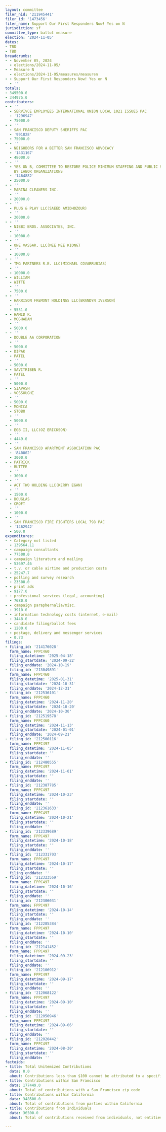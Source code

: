 ```yaml
---
layout: committee
filer_nid: '211945441'
filer_id: '1473456'
filer_name: Support Our First Responders Now! Yes on N
jurisdiction: sf
committee_type: ballot measure
election: '2024-11-05'
dates:
- TBD
- TBD
breadcrumbs:
- - November 05, 2024
  - elections/2024-11-05/
- - Measure N
  - elections/2024-11-05/measures/measuren
- - Support Our First Responders Now! Yes on N
  - ''
totals:
- 349500.0
- 344975.0
contributors:
- - ''
  - SERVIVCE EMPLOYEES INTERNATIONAL UNION LOCAL 1021 ISSUES PAC
  - '1296947'
  - 75000.0
- - ''
  - SAN FRANCISCO DEPUTY SHERIFFS PAC
  - '991828'
  - 75000.0
- - ''
  - NEIGHBORS FOR A BETTER SAN FRANCISCO ADVOCACY
  - '1431167'
  - 48000.0
- - ''
  - YES ON B, COMMITTEE TO RESTORE POLICE MINIMUM STAFFING AND PUBLIC SAFETY, SPONSORED
    BY LABOR ORGANIZATIONS
  - '1464882'
  - 25000.0
- - ''
  - MARINA CLEANERS INC.
  - ''
  - 20000.0
- - ''
  - PLUG & PLAY LLC(SAEED AMIDHOZOUR)
  - ''
  - 20000.0
- - ''
  - NIBBI BROS. ASSOCIATES, INC.
  - ''
  - 10000.0
- - ''
  - ONE VASSAR, LLC(MEE MEE KIONG)
  - ''
  - 10000.0
- - ''
  - TMG PARTNERS R.E. LLC(MICHAEL COVARRUBIAS)
  - ''
  - 10000.0
- - WILLIAM
  - WITTE
  - ''
  - 7500.0
- - ''
  - HARRISON FREMONT HOLDINGS LLC(BRANDYN IVERSON)
  - ''
  - 5551.0
- - HAMID R.
  - MOGHADAM
  - ''
  - 5000.0
- - ''
  - DOUBLE AA CORPORATION
  - ''
  - 5000.0
- - DIPAK
  - PATEL
  - ''
  - 5000.0
- - SAVITRIBEN R.
  - PATEL
  - ''
  - 5000.0
- - SIAVASH
  - VOSSOUGHI
  - ''
  - 5000.0
- - MONICA
  - STOBO
  - ''
  - 5000.0
- - ''
  - EGB II, LLC(OZ ERICKSON)
  - ''
  - 4449.0
- - ''
  - SAN FRANCISCO APARTMENT ASSOCIATION PAC
  - '840002'
  - 3000.0
- - PATRICK
  - RUTTER
  - ''
  - 3000.0
- - ''
  - ACT TWO HOLDING LLC(KERRY EGAN)
  - ''
  - 1500.0
- - DOUGLAS
  - CROFT
  - ''
  - 1000.0
- - ''
  - SAN FRANCISCO FIRE FIGHTERS LOCAL 798 PAC
  - '1462942'
  - 500.0
expenditures:
- - Category not listed
  - 139564.11
- - campaign consultants
  - 77500.0
- - campaign literature and mailing
  - 53697.46
- - t.v. or cable airtime and production costs
  - 25247.7
- - polling and survey research
  - 23500.0
- - print ads
  - 9177.0
- - professional services (legal, accounting)
  - 7680.0
- - campaign paraphernalia/misc.
  - 3910.0
- - information technology costs (internet, e-mail)
  - 3448.0
- - candidate filing/ballot fees
  - 1200.0
- - postage, delivery and messenger services
  - 0.73
filings:
- filing_id: '214176028'
  form_name: FPPC460
  filing_datetime: '2025-04-18'
  filing_startdate: '2024-09-22'
  filing_enddate: '2024-10-19'
- filing_id: '213049891'
  form_name: FPPC460
  filing_datetime: '2025-01-31'
  filing_startdate: '2024-10-31'
  filing_enddate: '2024-12-31'
- filing_id: '212536101'
  form_name: FPPC460
  filing_datetime: '2024-11-20'
  filing_startdate: '2024-10-20'
  filing_enddate: '2024-10-30'
- filing_id: '212519578'
  form_name: FPPC460
  filing_datetime: '2024-11-13'
  filing_startdate: '2024-01-01'
  filing_enddate: '2024-09-21'
- filing_id: '212500116'
  form_name: FPPC497
  filing_datetime: '2024-11-05'
  filing_startdate: ''
  filing_enddate: ''
- filing_id: '212480555'
  form_name: FPPC497
  filing_datetime: '2024-11-01'
  filing_startdate: ''
  filing_enddate: ''
- filing_id: '212387785'
  form_name: FPPC497
  filing_datetime: '2024-10-23'
  filing_startdate: ''
  filing_enddate: ''
- filing_id: '212361633'
  form_name: FPPC497
  filing_datetime: '2024-10-21'
  filing_startdate: ''
  filing_enddate: ''
- filing_id: '212339689'
  form_name: FPPC497
  filing_datetime: '2024-10-18'
  filing_startdate: ''
  filing_enddate: ''
- filing_id: '212331703'
  form_name: FPPC497
  filing_datetime: '2024-10-17'
  filing_startdate: ''
  filing_enddate: ''
- filing_id: '212323569'
  form_name: FPPC497
  filing_datetime: '2024-10-16'
  filing_startdate: ''
  filing_enddate: ''
- filing_id: '212306031'
  form_name: FPPC497
  filing_datetime: '2024-10-14'
  filing_startdate: ''
  filing_enddate: ''
- filing_id: '212285384'
  form_name: FPPC497
  filing_datetime: '2024-10-10'
  filing_startdate: ''
  filing_enddate: ''
- filing_id: '212141452'
  form_name: FPPC497
  filing_datetime: '2024-09-23'
  filing_startdate: ''
  filing_enddate: ''
- filing_id: '212106912'
  form_name: FPPC497
  filing_datetime: '2024-09-17'
  filing_startdate: ''
  filing_enddate: ''
- filing_id: '212068122'
  form_name: FPPC497
  filing_datetime: '2024-09-10'
  filing_startdate: ''
  filing_enddate: ''
- filing_id: '212050946'
  form_name: FPPC497
  filing_datetime: '2024-09-06'
  filing_startdate: ''
  filing_enddate: ''
- filing_id: '212020442'
  form_name: FPPC497
  filing_datetime: '2024-08-30'
  filing_startdate: ''
  filing_enddate: ''
factoids:
- title: Total Unitemized Contributions
  data: 0.0
  about: Contributions less than $100 cannot be attributed to a specific individual
- title: Contributions within San Francisco
  data: 177449.0
  about: Total of contributions with a San Francisco zip code
- title: Contributions within California
  data: 348500.0
  about: Total of contributions from parties within California
- title: Contributions from Individuals
  data: 36500.0
  about: Total of contributions received from individuals, not entities

---
```


